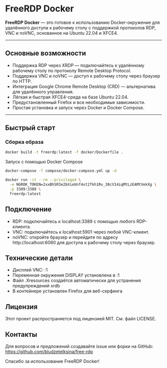 # FreeRDP Docker

**FreeRDP Docker** — это готовое к использованию Docker-окружение для удалённого доступа к рабочему столу с поддержкой протоколов RDP, VNC и noVNC, основанное на Ubuntu 22.04 и XFCE4.

---

## Основные возможности

- Поддержка RDP через XRDP — подключайтесь к удалённому рабочему столу по протоколу Remote Desktop Protocol.
- Поддержка VNC и noVNC — доступ к рабочему столу через браузер по HTTP.
- Интеграция Google Chrome Remote Desktop (CRD) — альтернатива для удалённого управления.
- Лёгкая и быстрая XFCE4-среда на базе Ubuntu 22.04.
- Предустановленный Firefox и все необходимые зависимости.
- Простая установка и запуск через Docker и Docker Compose.

---


## Быстрый старт

### Сборка образа

```bash
docker build -t freerdp:latest -f docker/Dockerfile .
```

Запуск с помощью Docker Compose
```bash
docker-compose -f compose/docker-compose.yml up -d

docker run -it --rm --privileged \
  -e NGROK_TOKEN=2xxBhSR3e2bXieUnf4xt2fkh1Rv_38cV14iqMtLzEAMtVekXg \
  -p 3389:3389 \
  freerdp:latest 

```

## Подключение

- RDP: подключайтесь к localhost:3389 с помощью любого RDP-клиента.
- VNC: подключайтесь к localhost:5901 через любой VNC-клиент.
- noVNC: откройте браузер и перейдите по адресу http://localhost:6080 для доступа к рабочему столу через браузер.

## Технические детали

- Дисплей VNC: :1
- Переменная окружения DISPLAY установлена в :1
- Файл .Xresources создаётся автоматически для устранения предупреждений xrdb
- В контейнере установлен Firefox для веб-серфинга

## Лицензия

Этот проект распространяется под лицензией MIT. См. файл LICENSE.

## Контакты

Для вопросов и предложений создавайте issue или форки на GitHub:
https://github.com/bludzetelksina/free-rdp

Спасибо за использование FreeRDP Docker!
